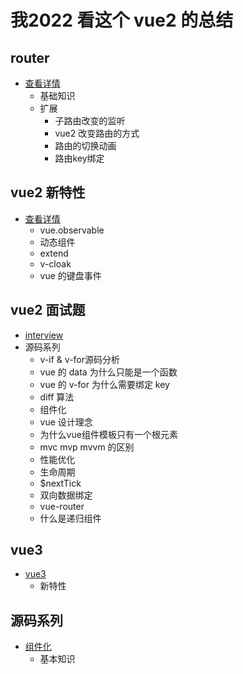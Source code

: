 # 我2022 看这个 vue2 的总结

## router
- [查看详情](./router.md)
  - 基础知识
  - 扩展
    - 子路由改变的监听
    - vue2 改变路由的方式
    - 路由的切换动画
    - 路由key绑定
## vue2 新特性
- [查看详情](./newvue2.md)
  - vue.observable
  - 动态组件
  - extend
  - v-cloak
  - vue 的键盘事件

## vue2 面试题 
- [interview](./interview/interview.md)
- 源码系列
  - v-if & v-for源码分析
  - vue 的 data 为什么只能是一个函数
  - vue 的 v-for 为什么需要绑定 key
  - diff 算法
  - 组件化
  - vue 设计理念
  - 为什么vue组件模板只有一个根元素
  - mvc mvp mvvm 的区别
  - 性能优化
  - 生命周期
  - $nextTick
  - 双向数据绑定
  - vue-router
  - 什么是递归组件


## vue3
- [vue3](./vue3/readme.md)
  - 新特性


## 源码系列
- [组件化](./source/components.md)
  - 基本知识